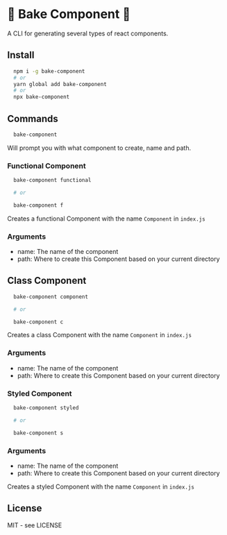 # 🍰 Bake Component 🍰

A CLI for generating several types of react components.

## Install

```bash
  npm i -g bake-component
  # or
  yarn global add bake-component
  # or
  npx bake-component
```

## Commands

```bash
  bake-component
```

Will prompt you with what component to create, name and path.

### Functional Component

```bash
  bake-component functional

  # or

  bake-component f
```

Creates a functional Component with the name `Component` in `index.js`

### Arguments

- name: The name of the component
- path: Where to create this Component based on your current directory

## Class Component

```bash
  bake-component component

  # or

  bake-component c
```

Creates a class Component with the name `Component` in `index.js`

### Arguments

- name: The name of the component
- path: Where to create this Component based on your current directory

### Styled Component

```bash
  bake-component styled

  # or

  bake-component s
```

### Arguments

- name: The name of the component
- path: Where to create this Component based on your current directory

Creates a styled Component with the name `Component` in `index.js`

## License

MIT - see LICENSE
